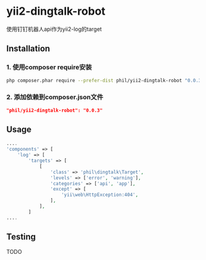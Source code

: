 yii2-dingtalk-robot
=======

使用钉钉机器人api作为yii2-log的target

## Installation

### 1. 使用composer require安装

```sh
php composer.phar require --prefer-dist phil/yii2-dingtalk-robot "0.0.3"
```

### 2. 添加依赖到composer.json文件

```json
"phil/yii2-dingtalk-robot": "0.0.3"
```

## Usage

```php
....
'components' => [
    'log' => [
        'targets' => [
            [
                'class' => 'phil\dingtalk\Target',
                'levels' => ['error', 'warning'],
                'categories' => ['api', 'app'],
                'except' => [
                    'yii\web\HttpException:404',
                ],
            ],
        ]
....
```
## Testing

TODO


